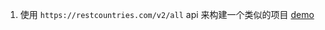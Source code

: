 1. 使用 `https://restcountries.com/v2/all` api 来构建一个类似的项目 [demo](https://www.30daysofreact.com/day-23/countries-data)